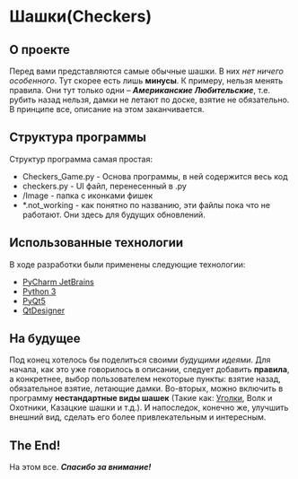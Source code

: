 # **Шашки(Checkers)**

## О проекте
Перед вами представляются самые обычные шашки. В них *нет ничего особенного*. Тут скорее есть лишь **минусы**. К примеру, нельзя менять правила. Они тут только одни – ***Американские Любительские***, т.е. рубить назад нельзя, дамки не летают по доске, взятие не обязательно. В принципе все, описание на этом заканчивается.

## Структура программы
Структур программа самая простая:
- Checkers_Game.py - Основа программы, в ней содержится весь код
- checkers.py - UI файл, перенесенный в .py
- /Image - папка с иконками фишек
- \*.not_working - как понятно по названию, эти файлы пока что не работают. Они здесь для будущих обновлений.

## Использованные технологии
В ходе разработки были применены следующие технологии:
- [PyCharm JetBrains](https://www.jetbrains.com/ru-ru/pycharm/)
- [Python 3](https://www.python.org/)
- [PyQt5](https://www.riverbankcomputing.com/static/Docs/PyQt5/)
- [QtDesigner](https://doc.qt.io/qt-5/qtdesigner-manual.html)

## На будущее
Под конец хотелось бы поделиться своими *будущими идеями*. Для начала, как это уже говорилось в описании, следует добавить **правила**, а конкретнее, выбор пользователем некоторые пункты: взятие назад, обязательное взятие, летающие дамки. Во-вторых, можно включить в программу **нестандартные виды шашек** (Такие как: [Уголки](https://ru.wikipedia.org/wiki/%D0%A3%D0%B3%D0%BE%D0%BB%D0%BA%D0%B8_(%D0%B8%D0%B3%D1%80%D0%B0)), Волк и Охотники, Казацкие шашки и т.д.). И напоследок, конечно же, улучшить внешний вид, сделать его более привлекательным и интересным.

## The End!
На этом все. ***Спасибо за внимание!***
